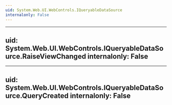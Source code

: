 ```yaml
---
uid: System.Web.UI.WebControls.IQueryableDataSource
internalonly: False
---
```


---
uid: System.Web.UI.WebControls.IQueryableDataSource.RaiseViewChanged
internalonly: False
---

---
uid: System.Web.UI.WebControls.IQueryableDataSource.QueryCreated
internalonly: False
---
